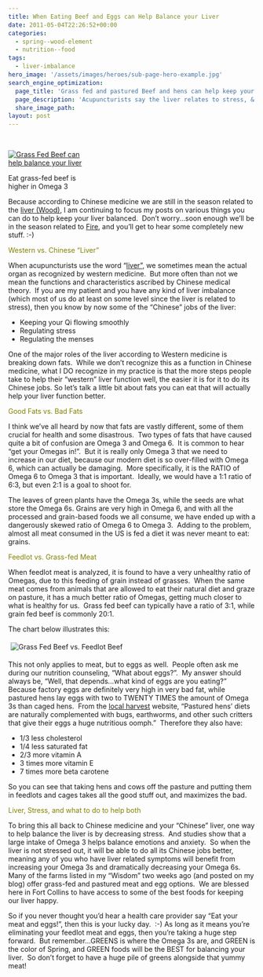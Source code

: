 ```yaml
---
title: When Eating Beef and Eggs can Help Balance your Liver
date: 2011-05-04T22:26:52+00:00
categories:
  - spring--wood-element
  - nutrition--food
tags:
  - liver-imbalance
hero_image: '/assets/images/heroes/sub-page-hero-example.jpg'
search_engine_optimization:
  page_title: 'Grass fed and pastured Beef and hens can help keep your Chinese Medicine '
  page_description: 'Acupuncturists say the liver relates to stress, & high Omega 3s help reduce stress/anxiety. Eat grass fed/pastured animals & greens to help balance your liver.'
  share_image_path:
layout: post
---
```

&nbsp;

<div id="attachment_1063" style="width: 160px" class="wp-caption alignleft">
  <a href="/assets/images/wp-content/uploads/2011/05/cow-eating-grass.jpg"><img class="size-thumbnail wp-image-1063" title="Grass Fed Beef" src="/assets/images/wp-content/uploads/2011/05/cow-eating-grass-150x112.jpg" alt="Grass Fed Beef can help balance your liver" width="150" height="112" srcset="/assets/images/wp-content/uploads/2011/05/cow-eating-grass-150x112.jpg 150w, /assets/images/wp-content/uploads/2011/05/cow-eating-grass.jpg 259w" sizes="(max-width: 150px) 100vw, 150px" /></a>
  
  <p class="wp-caption-text">
    Eat grass-fed beef is higher in Omega 3
  </p>
</div>

Because according to Chinese medicine we are still in the season related to the [liver (Wood)](http://www.wisdomwaysacupuncture.com/2018/05/10/the-wood-element-of-acupuncture-theory/), I am continuing to focus my posts on various things you can do to help keep your liver balanced.  Don&#8217;t worry&#8230;soon enough we&#8217;ll be in the season related to [Fire](http://www.wisdomwaysacupuncture.com/2017/05/22/summer-is-here-time-to-nurture-your-heart-fire/), and you&#8217;ll get to hear some completely new stuff. :-)

<span style="color: #808000;">Western vs. Chinese &#8220;Liver&#8221;</span>

When acupuncturists use the word &#8220;[liver&#8221;](http://www.wisdomwaysacupuncture.com/2018/05/15/ready-set-wood-season-what-acupuncture-theory-has-to-say-about-spring/), we sometimes mean the actual organ as recognized by western medicine.  But more often than not we mean the functions and characteristics ascribed by Chinese medical theory.  If you are my patient and you have any kind of liver imbalance (which most of us do at least on some level since the liver is related to stress), then you know by now some of the &#8220;Chinese&#8221; jobs of the liver:

  * Keeping your Qi flowing smoothly
  * Regulating stress
  * Regulating the menses

One of the major roles of the liver according to Western medicine is breaking down fats.  While we don&#8217;t recognize this as a function in Chinese medicine, what I DO recognize in my practice is that the more steps people take to help their &#8220;western&#8221; liver function well, the easier it is for it to do its Chinese jobs. So let&#8217;s talk a little bit about fats you can eat that will actually help your liver function better.

<span style="color: #808000;">Good Fats vs. Bad Fats</span>

I think we&#8217;ve all heard by now that fats are vastly different, some of them crucial for health and some disastrous.  Two types of fats that have caused quite a bit of confusion are Omega 3 and Omega 6.  It is common to hear &#8220;get your Omegas in!&#8221;.  But it is really only Omega 3 that we need to increase in our diet, because our modern diet is so over-filled with Omega 6, which can actually be damaging.  More specifically, it is the RATIO of Omega 6 to Omega 3 that is important.  Ideally, we would have a 1:1 ratio of 6:3, but even 2:1 is a goal to shoot for.

The leaves of green plants have the Omega 3s, while the seeds are what store the Omega 6s. Grains are very high in Omega 6, and with all the processed and grain-based foods we all consume, we have ended up with a dangerously skewed ratio of Omega 6 to Omega 3.  Adding to the problem, almost all meat consumed in the US is fed a diet it was never meant to eat: grains.

<span style="color: #808000;">Feedlot vs. Grass-fed Meat</span>

When feedlot meat is analyzed, it is found to have a very unhealthy ratio of Omegas, due to this feeding of grain instead of grasses.  When the same meat comes from animals that are allowed to eat their natural diet and graze on pasture, it has a much better ratio of Omegas, getting much closer to what is healthy for us.  Grass fed beef can typically have a ratio of 3:1, while grain fed beef is commonly 20:1.

The chart below illustrates this:

<img src="https://origin.ih.constantcontact.com/fs085/1102844965003/img/74.jpg" alt="Grass Fed Beef vs. Feedlot Beef" width="322.8" height="224.4" border="0" hspace="5" vspace="5" />

This not only applies to meat, but to eggs as well.  People often ask me during our nutrition counseling, &#8220;What about eggs?&#8221;.  My answer should always be, &#8220;Well, that depends&#8230;what kind of eggs are you eating?&#8221;  Because factory eggs are definitely very high in very bad fat, while pastured hens lay eggs with two to TWENTY TIMES the amount of Omega 3s than caged hens.  From the <a href="http://r20.rs6.net/tn.jsp?llr=lem6kddab&et=1105400434889&s=0&e=001w13FHRBmbJj3ASbtt2evJ8wTVWGkxFNZzI9iJNcw3o2AfanyPJmD3qNGWtik_wJjR4FiQyNeuDxR3sQ9zZtYQqoP_uVeJmfd4C7pSgyDVWUZe1_iawVZ1uqgz0JgwViL" target="_blank" rel="noopener">local harvest</a> website, &#8220;Pastured hens&#8217; diets are naturally complemented with bugs, earthworms, and other such critters that give their eggs a huge nutritious oomph.&#8221;  Therefore they also have:

  * 1/3 less cholesterol
  * 1/4 less saturated fat
  * 2/3 more vitamin A
  * 3 times more vitamin E
  * 7 times more beta carotene

So you can see that taking hens and cows off the pasture and putting them in feedlots and cages takes all the good stuff out, and maximizes the bad.

<span style="color: #808000;">Liver, Stress, and what to do to help both<br /> </span>

To bring this all back to Chinese medicine and your &#8220;Chinese&#8221; liver, one way to help balance the liver is by decreasing stress.  And studies show that a large intake of Omega 3 helps balance emotions and anxiety.  So when the liver is not stressed out, it will be able to do all its Chinese jobs better, meaning any of you who have liver related symptoms will benefit from increasing your Omega 3s and dramatically decreasing your Omega 6s.  Many of the farms listed in my &#8220;Wisdom&#8221; two weeks ago (and posted on my blog) offer grass-fed and pastured meat and egg options.  We are blessed here in Fort Collins to have access to some of the best foods for keeping our liver happy.

So if you never thought you&#8217;d hear a health care provider say &#8220;Eat your meat and eggs!&#8221;, then this is your lucky day.  :-) As long as it means you&#8217;re eliminating your feedlot meat and eggs, then you&#8217;re taking a huge step forward.  But remember&#8230;GREENS is where the Omega 3s are, and GREEN is the color of Spring, and GREEN foods will be the BEST for balancing your liver.  So don&#8217;t forget to have a huge pile of greens alongside that yummy meat!